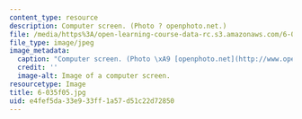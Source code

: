 ```yaml
---
content_type: resource
description: Computer screen. (Photo ? openphoto.net.)
file: /media/https%3A/open-learning-course-data-rc.s3.amazonaws.com/6-035-computer-language-engineering-sma-5502-fall-2005/e4fef5da33e933ff1a57d51c22d72850_6-035f05.jpg
file_type: image/jpeg
image_metadata:
  caption: "Computer screen. (Photo \xA9 [openphoto.net](http://www.openphoto.net/).)"
  credit: ''
  image-alt: Image of a computer screen.
resourcetype: Image
title: 6-035f05.jpg
uid: e4fef5da-33e9-33ff-1a57-d51c22d72850
---
```

